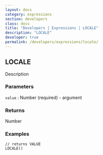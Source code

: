 ```yaml
---
layout: docs
category: expressions
section: developers
class: docs
title: "Developers | Expressions | LOCALE"
description: "LOCALE"
developer: true
permalink: /developers/expressions/locale/
---
```


## LOCALE

Description

### Parameters
`value` : Number (required) - argument

### Returns
Number

### Examples
```
// returns VALUE
LOCALE()
```